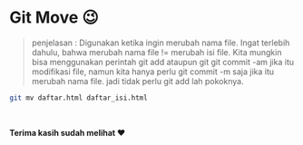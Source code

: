 # Git Move :wink:

> penjelasan : Digunakan ketika ingin merubah nama file. Ingat terlebih dahulu, bahwa merubah nama file != merubah isi file. Kita mungkin bisa menggunakan perintah git add ataupun git git commit -am jika itu modifikasi file, namun kita hanya perlu git commit -m saja jika itu merubah nama file. jadi tidak perlu git add lah pokoknya.

```bash
git mv daftar.html daftar_isi.html
```

<br>

**Terima kasih sudah melihat :heart:**